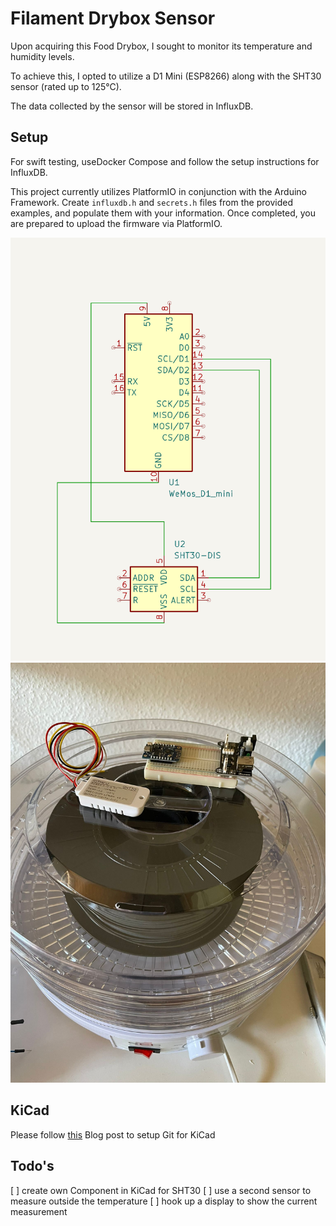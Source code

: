 # Filament Drybox Sensor

Upon acquiring this Food Drybox, I sought to monitor its temperature and humidity levels.

To achieve this, I opted to utilize a D1 Mini (ESP8266) along with the SHT30 sensor (rated up to 125°C).

The data collected by the sensor will be stored in InfluxDB.

## Setup

For swift testing, useDocker Compose and follow the setup instructions for InfluxDB.

This project currently utilizes PlatformIO in conjunction with the Arduino Framework.
Create `influxdb.h` and `secrets.h` files from the provided examples, and populate them with your information. Once completed, you are prepared to upload the firmware via PlatformIO.

![Wiring Diagram](./assets/wiring.png)
![DryBox](./assets/drybox.jpg)

## KiCad

Please follow [this](https://jnavila.github.io/plotkicadsch/) Blog post to setup Git for KiCad

## Todo's

[ ] create own Component in KiCad for SHT30
[ ] use a second sensor to measure outside the temperature
[ ] hook up a display to show the current measurement
